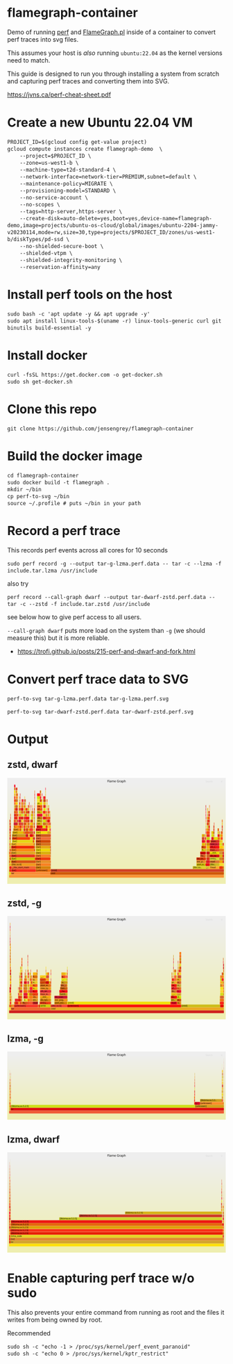 # flamegraph-container

Demo of running [perf](https://www.brendangregg.com/perf.html) and [FlameGraph.pl](https://github.com/brendangregg/FlameGraph) inside of a container to convert perf traces into svg files.

This assumes your host is *also* running `ubuntu:22.04` as the kernel versions need to match.

This guide is designed to run you through installing a system from scratch and capturing perf traces and converting them into SVG. 

https://jvns.ca/perf-cheat-sheet.pdf

# Create a new Ubuntu 22.04 VM

```
PROJECT_ID=$(gcloud config get-value project)
gcloud compute instances create flamegraph-demo  \
    --project=$PROJECT_ID \
    --zone=us-west1-b \
    --machine-type=t2d-standard-4 \
    --network-interface=network-tier=PREMIUM,subnet=default \
    --maintenance-policy=MIGRATE \
    --provisioning-model=STANDARD \
    --no-service-account \
    --no-scopes \
    --tags=http-server,https-server \
    --create-disk=auto-delete=yes,boot=yes,device-name=flamegraph-demo,image=projects/ubuntu-os-cloud/global/images/ubuntu-2204-jammy-v20230114,mode=rw,size=30,type=projects/$PROJECT_ID/zones/us-west1-b/diskTypes/pd-ssd \
    --no-shielded-secure-boot \
    --shielded-vtpm \
    --shielded-integrity-monitoring \
    --reservation-affinity=any

```

# Install perf tools on the host

```
sudo bash -c 'apt update -y && apt upgrade -y'
sudo apt install linux-tools-$(uname -r) linux-tools-generic curl git binutils build-essential -y
```

# Install docker

```
curl -fsSL https://get.docker.com -o get-docker.sh
sudo sh get-docker.sh
```

# Clone this repo

```
git clone https://github.com/jensengrey/flamegraph-container
```


# Build the docker image

```
cd flamegraph-container
sudo docker build -t flamegraph .
mkdir ~/bin
cp perf-to-svg ~/bin
source ~/.profile # puts ~/bin in your path
```

# Record a perf trace

This records perf events across all cores for 10 seconds

```
sudo perf record -g --output tar-g-lzma.perf.data -- tar -c --lzma -f include.tar.lzma /usr/include
```

also try

```
perf record --call-graph dwarf --output tar-dwarf-zstd.perf.data -- tar -c --zstd -f include.tar.zstd /usr/include
```

see below how to give perf access to all users.

`--call-graph dwarf` puts more load on the system than `-g` (we should measure this) but it is more reliable.

* https://trofi.github.io/posts/215-perf-and-dwarf-and-fork.html


# Convert perf trace data to SVG

```
perf-to-svg tar-g-lzma.perf.data tar-g-lzma.perf.svg
```

```
perf-to-svg tar-dwarf-zstd.perf.data tar-dwarf-zstd.perf.svg
```

# Output

## zstd, dwarf

![zstd-dwarf perf trace](https://raw.githubusercontent.com/jensengrey/flamegraph-container/main/sample-data/tar-dwarf-zstd.perf.svg)

## zstd, -g

![zstd-g perf trace](https://raw.githubusercontent.com/jensengrey/flamegraph-container/main/sample-data/tar-g-zstd.perf.svg)

## lzma, -g

![lzma-g perf trace](https://raw.githubusercontent.com/jensengrey/flamegraph-container/main/sample-data/tar-g-lzma.perf.svg)

## lzma, dwarf

![lzma-dwarf perf trace](https://raw.githubusercontent.com/jensengrey/flamegraph-container/main/sample-data/tar-dwarf-lzma.perf.svg)


# Enable capturing perf trace w/o sudo

This also prevents your entire command from running as root and the files it writes from being owned by root.

Recommended

```
sudo sh -c "echo -1 > /proc/sys/kernel/perf_event_paranoid"
sudo sh -c "echo 0 > /proc/sys/kernel/kptr_restrict"
```


